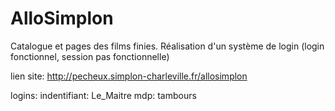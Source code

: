 # AlloSimplon

Catalogue et pages des films finies.
Réalisation d'un système de login (login fonctionnel, session pas fonctionnelle)

lien site: http://pecheux.simplon-charleville.fr/allosimplon

logins:
indentifiant: Le_Maitre
mdp: tambours